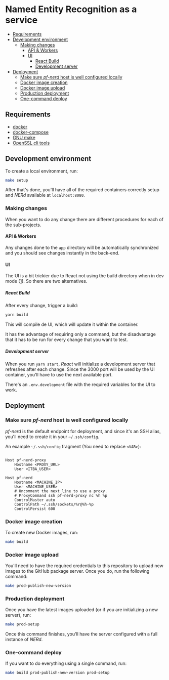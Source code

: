 # Named Entity Recognition as a service


<!-- @import "[TOC]" {cmd="toc" depthFrom=2 depthTo=6 orderedList=false} -->

<!-- code_chunk_output -->

- [Requirements](#requirements)
- [Development environment](#development-environment)
  - [Making changes](#making-changes)
    - [API & Workers](#api-workers)
    - [UI](#ui)
      - [React Build](#react-build)
      - [Development server](#development-server)
- [Deployment](#deployment)
  - [Make sure _pf-nerd_ host is well configured locally](#make-sure-_pf-nerd_-host-is-well-configured-locally)
  - [Docker image creation](#docker-image-creation)
  - [Docker image upload](#docker-image-upload)
  - [Production deployment](#production-deployment)
  - [One-command deploy](#one-command-deploy)

<!-- /code_chunk_output -->


## Requirements

- [docker](https://www.docker.com/)
- [docker-compose](https://docs.docker.com/compose/)
- [GNU make](https://www.gnu.org/software/make/)
- [OpenSSL cli tools](https://wiki.openssl.org/index.php/Command_Line_Utilities)

## Development environment

To create a local environment, run:

```bash
make setup
```

After that's done, you'll have all of the required containers correctly setup and _NERd_ available at `localhost:8080`.

### Making changes
When you want to do any change there are different procedures for each of the sub-projects.
#### API & Workers

Any changes done to the `app` directory will be automatically synchronized and you should see changes instantly in the back-end.

#### UI

The UI is a bit trickier due to React not using the build directory when in dev mode ([1](https://github.com/facebook/create-react-app/issues/1070)). So there are two alternatives.

##### React Build
After every change, trigger a build:

```bash
yarn build
```

This will compile de UI, which will update it within the container.

It has the advantage of requiring only a command, but the disadvantage that it has to be run for every change that you want to test.

##### Development server

When you run `yarn start`, _React_ will initialize a development server that refreshes after each change. Since the 3000 port will be used by the UI container, you'll have to use the next available port.

There's an `.env.development` file with the required variables for the UI to work.

## Deployment

### Make sure _pf-nerd_ host is well configured locally

_pf-nerd_ is the default endpoint for deployment, and since it's an SSH alias, you'll need to create it in your `~/.ssh/config`.

An example `~/.ssh/config` fragment (You need to replace `<VAR>`):

```sshconfig

Host pf-nerd-proxy
    Hostname <PROXY_URL>
    User <ITBA_USER>

Host pf-nerd
    Hostname <MACHINE_IP>
    User <MACHINE_USER>
    # Uncomment the next line to use a proxy.
    # ProxyCommand ssh pf-nerd-proxy nc %h %p
    ControlMaster auto
    ControlPath ~/.ssh/sockets/%r@%h-%p
    ControlPersist 600
```

### Docker image creation

To create new Docker images, run:

```bash
make build
```

### Docker image upload

You'll need to have the required credentials to this repository to upload new images to the GitHub package server. Once you do, run the following command:

```bash
make prod-publish-new-version
```

### Production deployment

Once you have the latest images uploaded (or if you are initializing a new server), run:

```bash
make prod-setup
```

Once this command finishes, you'll have the server configured with a full instance of _NERd_.

### One-command deploy

If you want to do everything using a single command, run:

```bash
make build prod-publish-new-version prod-setup
```
